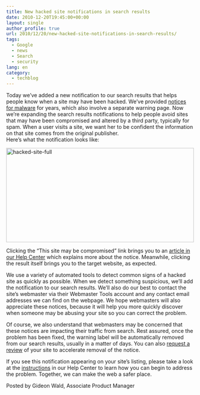 ```yaml
---
title: New hacked site notifications in search results
date: 2010-12-20T19:45:00+00:00
layout: single
author_profile: true
url: 2010/12/20/new-hacked-site-notifications-in-search-results/
tags:
  - Google
  - news
  - Search
  - security
lang: en
category: 
  - techblog
---
```

Today we’ve added a new notification to our search results that helps people know when a site may have been hacked. We’ve provided [notices for malware](http://www.google.com/support/websearch/bin/answer.py?hl=en&answer=45449) for years, which also involve a separate warning page. Now we’re expanding the search results notifications to help people avoid sites that may have been compromised and altered by a third party, typically for spam. When a user visits a site, we want her to be confident the information on that site comes from the original publisher.  
Here’s what the notification looks like:

[<img title="hacked-site-full" border="0" alt="hacked-site-full" src="http://lh6.ggpht.com/_vaUVXcmC3OI/TQ-rShyMe-I/AAAAAAAADg8/z7uOQ_B40W4/hacked-site-full_thumb%5B1%5D.png?imgmax=800" width="504" height="253" />](http://lh3.ggpht.com/_vaUVXcmC3OI/TQ-rOkQBh0I/AAAAAAAADg4/MgbsUOskgfc/s1600-h/hacked-site-full%5B3%5D.png)

Clicking the “This site may be compromised” link brings you to an [article in our Help Center](http://www.google.com/support/websearch/bin/answer.py?answer=190597) which explains more about the notice. Meanwhile, clicking the result itself brings you to the target website, as expected.

We use a variety of automated tools to detect common signs of a hacked site as quickly as possible. When we detect something suspicious, we’ll add the notification to our search results. We’ll also do our best to contact the site’s webmaster via their Webmaster Tools account and any contact email addresses we can find on the webpage. We hope webmasters will also appreciate these notices, because it will help you more quickly discover when someone may be abusing your site so you can correct the problem.

Of course, we also understand that webmasters may be concerned that these notices are impacting their traffic from search. Rest assured, once the problem has been fixed, the warning label will be automatically removed from our search results, usually in a matter of days. You can also [request a review](http://www.google.com/support/webmasters/bin/answer.py?answer=163634) of your site to accelerate removal of the notice.

If you see this notification appearing on your site’s listing, please take a look at the [instructions](http://www.google.com/support/websearch/bin/answer.py?answer=190597) in our Help Center to learn how you can begin to address the problem. Together, we can make the web a safer place.

Posted by Gideon Wald, Associate Product Manager